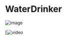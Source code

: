 # WaterDrinker


![image](https://github.com/Lynn12378/WaterDrinker/assets/91118182/5fccb7a0-9d06-4647-80d7-309d452f5ff7)

[![video](https://youtu.be/hOhyVk0xbBg?si=Nb1rU6S1Gkyxzm5A)
